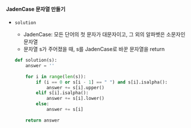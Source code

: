 #### JadenCase 문자열 만들기

* `solution`

  * JadenCase: 모든 단어의 첫 문자가 대문자이고, 그 외의 알파벳은 소문자인 문자열
  * 문자열 s가 주어졌을 때, s를 JadenCase로 바꾼 문자열을 return

  ```python
  def solution(s):
      answer = ''
      
      for i in range(len(s)):
          if (i == 0 or s[i - 1] == " ") and s[i].isalpha():
              answer += s[i].upper()
          elif s[i].isalpha():
              answer += s[i].lower()
          else:
              answer += s[i]
      
      return answer
  ```